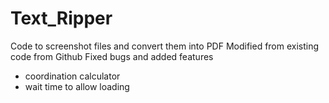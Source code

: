 # Text_Ripper
Code to screenshot files and convert them into PDF
Modified from existing code from Github
Fixed bugs and added features 
- coordination calculator
- wait time to allow loading
